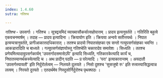 ```yaml
---
index: 1.4.60
sutra: गतिश्च

---
```

_गतिश्च_ - उपसर्गाः । गतिश्च । सूत्रद्वयमिदं व्याख्यासौकर्यात्सहोपात्तम् । प्रादय इत्यनुवर्तते । गतिरिति बहुत्वे एकवचनमार्षम् । तदाह — प्रादय इत्यादिना । क्रियायोग इति । क्रियया अन्वये सतीत्तयर्थः । निपात इत्यप्यत्रानुवर्तते, प्रागीआकात्तदधिकारात् । ततश्च प्रादयो निपातसंज्ञका एव सन्तो गत्युपसर्गसंज्ञका भवन्ति । आकडारादिति च बाध्यते । गत्युपसर्गसंज्ञायोस्तु गतिश्चेति चकारादेव समावेशः । सिध्यति । ततश्च प्रणेयमित्यादावुपसर्गकार्यम् 'उपसर्गादसमासेऽपि' इत्यादि सिध्यति, गतिकारकेत्यादि कार्यं च, निपातस्यानर्थकस्येत्यादि च । अथ प्रादीन् पठति — प्र परेत्यादि । 'परा' इत्याकारान्तम् । अयदातौ 'उपसर्गस्यायतौ' इति निर्दुरोर्लत्वम्  — निलयते दुलयते । निसो दुशश्च 'सुसजुषो रुः' इति रुत्वस्यासिद्धत्वान्न लत्वम् । निरयते दुरयते । एतदर्थमेव निस्दुसोर्निर्दुरोश्च पृथक्पाठः । 